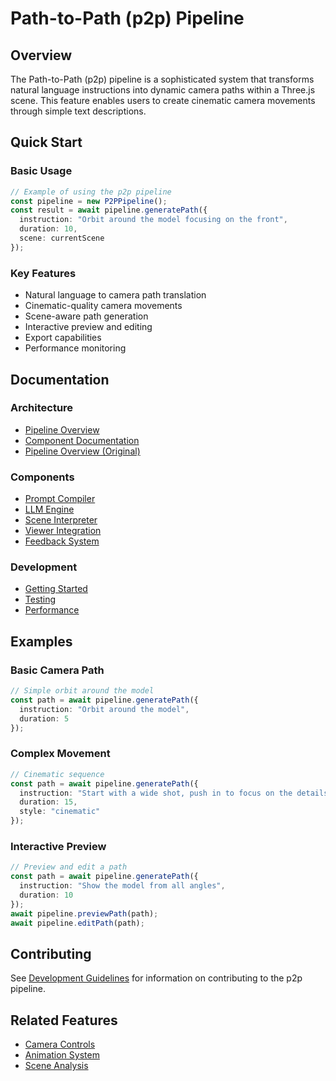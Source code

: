 # Path-to-Path (p2p) Pipeline

## Overview
The Path-to-Path (p2p) pipeline is a sophisticated system that transforms natural language instructions into dynamic camera paths within a Three.js scene. This feature enables users to create cinematic camera movements through simple text descriptions.

## Quick Start

### Basic Usage
```typescript
// Example of using the p2p pipeline
const pipeline = new P2PPipeline();
const result = await pipeline.generatePath({
  instruction: "Orbit around the model focusing on the front",
  duration: 10,
  scene: currentScene
});
```

### Key Features
- Natural language to camera path translation
- Cinematic-quality camera movements
- Scene-aware path generation
- Interactive preview and editing
- Export capabilities
- Performance monitoring

## Documentation

### Architecture
- [Pipeline Overview](./ARCHITECTURE.md)
- [Component Documentation](./ARCHITECTURE.md#pipeline-components)
- [Pipeline Overview (Original)](./P2P_OVERVIEW.md)

### Components
- [Prompt Compiler](./prompt-compiler/README.md)
- [LLM Engine](./llm-engine/README.md)
- [Scene Interpreter](./scene-interpreter/README.md)
- [Viewer Integration](./viewer-integration/README.md)
- [Feedback System](./feedback/README.md)

### Development
- [Getting Started](./ARCHITECTURE.md#development-guidelines)
- [Testing](./ARCHITECTURE.md#integration-testing)
- [Performance](./ARCHITECTURE.md#performance-considerations)

## Examples

### Basic Camera Path
```typescript
// Simple orbit around the model
const path = await pipeline.generatePath({
  instruction: "Orbit around the model",
  duration: 5
});
```

### Complex Movement
```typescript
// Cinematic sequence
const path = await pipeline.generatePath({
  instruction: "Start with a wide shot, push in to focus on the details, then orbit slowly",
  duration: 15,
  style: "cinematic"
});
```

### Interactive Preview
```typescript
// Preview and edit a path
const path = await pipeline.generatePath({
  instruction: "Show the model from all angles",
  duration: 10
});
await pipeline.previewPath(path);
await pipeline.editPath(path);
```

## Contributing
See [Development Guidelines](./ARCHITECTURE.md#development-guidelines) for information on contributing to the p2p pipeline.

## Related Features
- [Camera Controls](../camera-controls/README.md)
- [Animation System](../animation/README.md)
- [Scene Analysis](../scene-analysis/README.md) 